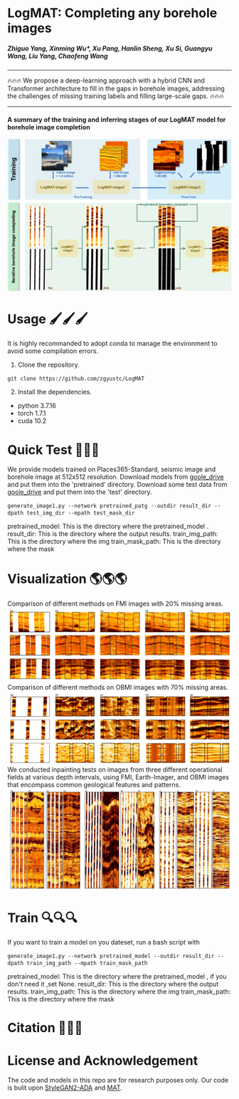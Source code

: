 # LogMAT: Completing any borehole images
##### Zhiguo Yang, Xinming Wu*, Xu Pang, Hanlin Sheng, Xu Si, Guangyu Wang, Liu Yang, Chaofeng Wang
****
🔥🔥🔥 We propose a deep-learning approach with a hybrid CNN and Transformer architecture to fill in the gaps in borehole images, addressing the challenges of missing training labels and filling large-scale gaps. 🔥🔥🔥
****

#### A summary of the training and inferring stages of our LogMAT model for borehole image completion
![LogMAT Framework](https://github.com/zgyustc/LogMAT/blob/master/picture/frame_page-0001.jpg)

# Usage 🖌🖌🖌
It is highly recommanded to adopt conda to manage the environment to avoid some compilation errors.
1. Clone the repository.
```
git clone https://github.com/zgyustc/LogMAT
```
2. Install the dependencies.
* python 3.7.16
* torch 1.7.1
* cuda 10.2

# Quick Test 🚀🚀🚀
We provide models trained on Places365-Standard, seismic image and borehole image at 512x512 resolution. 
Download models from [goole_drive](https://drive.google.com/drive/folders/1ddOrHftMcMm9y-t1E_ITaxtdy2CdpFgJ) and put them into the 'pretrained' directory. 
Download some test data from [goole_drive](https://drive.google.com/drive/folders/1e236iDPCyNxTARJW3ii59s51WQ1y6KwJ) and put them into the 'test' directory. 
```
generate_image1.py --network pretrained_patg --outdir result_dir --dpath test_img_dir --mpath test_mask_dir 
```
pretrained_model: This is the directory where the pretrained_model .
result_dir: This is the directory where the output results.
train_img_path: This is the directory where the img
train_mask_path: This is the directory where the mask

# Visualization 🌎🌎🌎
Comparison of different methods on FMI images with 20% missing areas.
![image](https://github.com/zgyustc/LogMAT/blob/master/picture/compare_method_page-0001.jpg)
Comparison of different methods on OBMI images with 70% missing areas.
![image](https://github.com/zgyustc/LogMAT/blob/master/picture/compare_method1_page-0001.jpg)
We conducted inpainting tests on images from three different operational fields at various depth intervals, using FMI, Earth-Imager, and OBMI images that encompass common geological features and patterns.
![image](https://github.com/zgyustc/LogMAT/blob/master/picture/3case_page-0001.jpg)

# Train 🔍🔍🔍
If you want to train a model on you dateset, run a bash script with
```
generate_image1.py --network pretrained_model --outdir result_dir --dpath train_img_path --mpath train_mask_path
```
pretrained_model: This is the directory where the pretrained_model , if you don't need it ,set None.
result_dir: This is the directory where the output results.
train_img_path: This is the directory where the img
train_mask_path: This is the directory where the mask

# Citation 🤝🤝🤝

# License and Acknowledgement
The code and models in this repo are for research purposes only. Our code is bulit upon [StyleGAN2-ADA](https://github.com/NVlabs/stylegan2-ada-pytorch) and [MAT](https://github.com/fenglinglwb/MAT).
